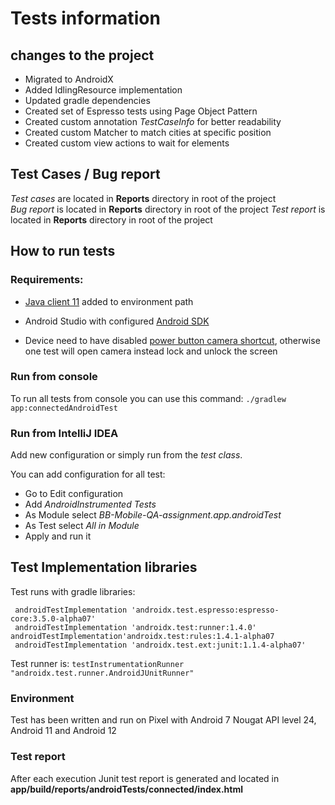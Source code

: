 
# Tests information

## changes to the project
- Migrated to AndroidX
- Added IdlingResource implementation
- Updated gradle dependencies
- Created set of Espresso tests using Page Object Pattern
- Created custom annotation *TestCaseInfo* for better readability
- Created custom Matcher to match cities at specific position
- Created custom view actions to wait for elements

## Test Cases / Bug report
*Test cases* are located in **Reports** directory in root of the project  
*Bug report* is located in **Reports** directory in root of the project
*Test report* is located in **Reports** directory in root of the project

## How to run tests

### Requirements:
- [Java client 11](https://docs.aws.amazon.com/corretto/latest/corretto-11-ug/downloads-list.html) added to environment path
- Android Studio with configured [Android SDK](https://developer.android.com/about/versions/12/setup-sdk)

- Device need to have disabled [power button camera shortcut](https://www.techbout.com/disable-power-button-camera-shortcut-android-47620/), otherwise one test will open camera instead lock and unlock the screen

### Run from console

To run all tests from console you can use this command: `./gradlew app:connectedAndroidTest`

### Run from IntelliJ IDEA
Add new configuration or simply run from the *test class*.


You can add configuration for all test:
- Go to Edit configuration
- Add *AndroidInstrumented Tests*
- As Module select *BB-Mobile-QA-assignment.app.androidTest*
- As Test select *All in Module*
- Apply and run it


## Test Implementation libraries
Test runs with gradle libraries:

```  
 androidTestImplementation 'androidx.test.espresso:espresso-core:3.5.0-alpha07'
 androidTestImplementation 'androidx.test:runner:1.4.0' androidTestImplementation'androidx.test:rules:1.4.1-alpha07
 androidTestImplementation 'androidx.test.ext:junit:1.1.4-alpha07'
 ```  


Test runner is:  `testInstrumentationRunner "androidx.test.runner.AndroidJUnitRunner"`

### Environment
Test has been written and run on Pixel with Android 7 Nougat API level 24, Android 11 and Android 12



### Test report
After each execution Junit test report is generated and located in **app/build/reports/androidTests/connected/index.html**